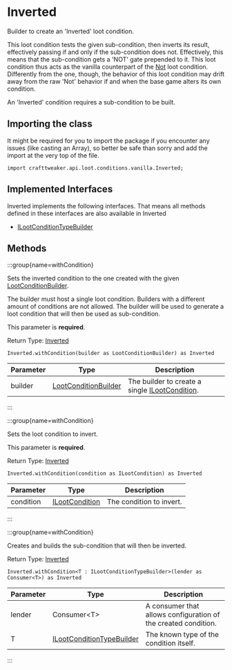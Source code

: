 # Inverted

Builder to create an 'Inverted' loot condition.

 This loot condition tests the given sub-condition, then inverts its result, effectively passing if and only if the
 sub-condition does not. Effectively, this means that the sub-condition gets a 'NOT' gate prepended to it. This loot
 condition thus acts as the vanilla counterpart of the
 [Not](/vanilla/api/loot/conditions/crafttweaker/Not) loot condition.
 Differently from the one, though, the behavior of this loot condition may drift away from the raw 'Not' behavior if
 and when the base game alters its own condition.

 An 'Inverted' condition requires a sub-condition to be built.

## Importing the class

It might be required for you to import the package if you encounter any issues (like casting an Array), so better be safe than sorry and add the import at the very top of the file.
```zenscript
import crafttweaker.api.loot.conditions.vanilla.Inverted;
```


## Implemented Interfaces
Inverted implements the following interfaces. That means all methods defined in these interfaces are also available in Inverted

- [ILootConditionTypeBuilder](/vanilla/api/loot/conditions/ILootConditionTypeBuilder)

## Methods

:::group{name=withCondition}

Sets the inverted condition to the one created with the given [LootConditionBuilder](/vanilla/api/loot/conditions/LootConditionBuilder).

 The builder must host a single loot condition. Builders with a different amount of conditions are not allowed.
 The builder will be used to generate a loot condition that will then be used as sub-condition.

 This parameter is <strong>required</strong>.

Return Type: [Inverted](/vanilla/api/loot/conditions/vanilla/Inverted)

```zenscript
Inverted.withCondition(builder as LootConditionBuilder) as Inverted
```

| Parameter | Type | Description |
|-----------|------|-------------|
| builder | [LootConditionBuilder](/vanilla/api/loot/conditions/LootConditionBuilder) | The builder to create a single [ILootCondition](/vanilla/api/loot/conditions/ILootCondition). |


:::

:::group{name=withCondition}

Sets the loot condition to invert.

 This parameter is <strong>required</strong>.

Return Type: [Inverted](/vanilla/api/loot/conditions/vanilla/Inverted)

```zenscript
Inverted.withCondition(condition as ILootCondition) as Inverted
```

| Parameter | Type | Description |
|-----------|------|-------------|
| condition | [ILootCondition](/vanilla/api/loot/conditions/ILootCondition) | The condition to invert. |


:::

:::group{name=withCondition}

Creates and builds the sub-condition that will then be inverted.

Return Type: [Inverted](/vanilla/api/loot/conditions/vanilla/Inverted)

```zenscript
Inverted.withCondition<T : ILootConditionTypeBuilder>(lender as Consumer<T>) as Inverted
```

| Parameter | Type | Description |
|-----------|------|-------------|
| lender | Consumer&lt;T&gt; | A consumer that allows configuration of the created condition. |
| T | [ILootConditionTypeBuilder](/vanilla/api/loot/conditions/ILootConditionTypeBuilder) | The known type of the condition itself. |


:::


